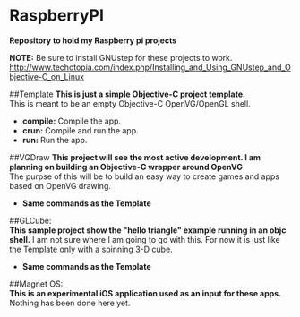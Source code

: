 RaspberryPI
===========

**Repository to hold my Raspberry pi projects**

**NOTE:** Be sure to install GNUstep for these projects to work.
http://www.techotopia.com/index.php/Installing_and_Using_GNUstep_and_Objective-C_on_Linux

##Template
**This is just a simple Objective-C project template.**  
This is meant to be an empty Objective-C OpenVG/OpenGL shell.
  * **compile:** Compile the app.
  * **crun:** Compile and run the app.
  * **run:** Run the app.

##VGDraw
**This project will see the most active development. I am planning on building an Objective-C wrapper around OpenVG**   
The purpse of this will be to build an easy way to create games and apps based on OpenVG drawing. 
  * **Same commands as the Template**

##GLCube:  
**This sample project show the "hello triangle" example running in an objc shell.** 
I am not sure where I am going to go with this. For now it is just like the Template only with a spinning 3-D cube. 
  * **Same commands as the Template**   

##Magnet OS:  
**This is an experimental iOS application used as an input for these apps.**  
Nothing has been done here yet. 
